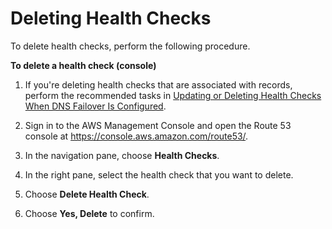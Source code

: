 # Deleting Health Checks<a name="health-checks-deleting"></a>

To delete health checks, perform the following procedure\.<a name="health-checks-deleting-console-proc"></a>

**To delete a health check \(console\)**

1. If you're deleting health checks that are associated with records, perform the recommended tasks in [Updating or Deleting Health Checks When DNS Failover Is Configured](health-checks-updating-deleting-tasks.md)\.

1. Sign in to the AWS Management Console and open the Route 53 console at [https://console\.aws\.amazon\.com/route53/](https://console.aws.amazon.com/route53/)\.

1. In the navigation pane, choose **Health Checks**\.

1. In the right pane, select the health check that you want to delete\.

1. Choose **Delete Health Check**\.

1. Choose **Yes, Delete** to confirm\.